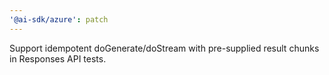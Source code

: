 ```yaml
---
'@ai-sdk/azure': patch
---
```


Support idempotent doGenerate/doStream with pre-supplied result chunks in Responses API tests.
